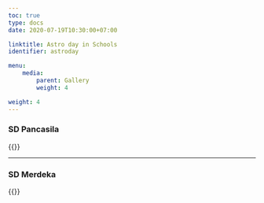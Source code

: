 ```yaml
---
toc: true
type: docs
date: 2020-07-19T10:30:00+07:00

linktitle: Astro day in Schools
identifier: astroday

menu:
    media:
        parent: Gallery
        weight: 4

weight: 4
---
```


### SD Pancasila
{{<foldergallery src="pancasila">}}

***
### SD Merdeka
{{<foldergallery src="merdeka">}}